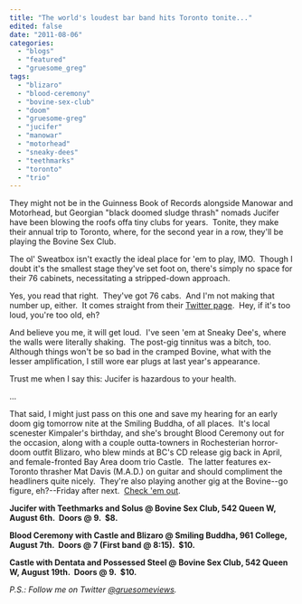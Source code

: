 ```yaml
---
title: "The world's loudest bar band hits Toronto tonite..."
edited: false
date: "2011-08-06"
categories:
  - "blogs"
  - "featured"
  - "gruesome_greg"
tags:
  - "blizaro"
  - "blood-ceremony"
  - "bovine-sex-club"
  - "doom"
  - "gruesome-greg"
  - "jucifer"
  - "manowar"
  - "motorhead"
  - "sneaky-dees"
  - "teethmarks"
  - "toronto"
  - "trio"
---
```


They might not be in the Guinness Book of Records alongside Manowar and Motorhead, but Georgian "black doomed sludge thrash" nomads Jucifer have been blowing the roofs offa tiny clubs for years.  Tonite, they make their annual trip to Toronto, where, for the second year in a row, they'll be playing the Bovine Sex Club.

The ol' Sweatbox isn't exactly the ideal place for 'em to play, IMO.  Though I doubt it's the smallest stage they've set foot on, there's simply no space for their 76 cabinets, necessitating a stripped-down approach.

Yes, you read that right.  They've got 76 cabs.  And I'm not making that number up, either.  It comes straight from their [Twitter page](http://twitter.com/#!/_JUCIFER_).  Hey, if it's too loud, you're too old, eh?

And believe you me, it will get loud.  I've seen 'em at Sneaky Dee's, where the walls were literally shaking.  The post-gig tinnitus was a bitch, too.  Although things won't be so bad in the cramped Bovine, what with the lesser amplification, I still wore ear plugs at last year's appearance.

Trust me when I say this: Jucifer is hazardous to your health.

...

That said, I might just pass on this one and save my hearing for an early doom gig tomorrow nite at the Smiling Buddha, of all places.  It's local scenester Kimpaler's birthday, and she's brought Blood Ceremony out for the occasion, along with a couple outta-towners in Rochesterian horror-doom outfit Blizaro, who blew minds at BC's CD release gig back in April, and female-fronted Bay Area doom trio Castle.  The latter features ex-Toronto thrasher Mat Davis (M.A.D.) on guitar and should compliment the headliners quite nicely.  They're also playing another gig at the Bovine--go figure, eh?--Friday after next.  [Check 'em out](http://www.heavycastle.com/).

**Jucifer with Teethmarks and Solus @ Bovine Sex Club, 542 Queen W, August 6th.  Doors @ 9.  $8.**

**Blood Ceremony with Castle and Blizaro @ Smiling Buddha, 961 College, August 7th.  Doors @ 7 (First band @ 8:15).  $10.**

**Castle with Dentata and Possessed Steel @ Bovine Sex Club, 542 Queen W, August 19th.  Doors @ 9.  $10.**

_P.S.: Follow me on Twitter [@gruesomeviews](http://twitter.com/gruesomeviews)._
